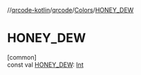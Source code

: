 //[qrcode-kotlin](../../../index.md)/[qrcode](../index.md)/[Colors](index.md)/[HONEY_DEW](-h-o-n-e-y_-d-e-w.md)

# HONEY_DEW

[common]\
const val [HONEY_DEW](-h-o-n-e-y_-d-e-w.md): [Int](https://kotlinlang.org/api/latest/jvm/stdlib/kotlin/-int/index.html)
